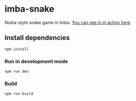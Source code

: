 # imba-snake

Nokia-style snake game in Imba. [You can see in in action here](https://taw.github.io/imba-snake).

## Install dependencies

```
npm install
```

### Run in development mode

```
npm run dev
```

### Build

```
npm run build
```
